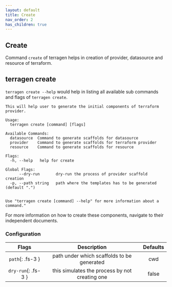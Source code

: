 ```yaml
---
layout: default
title: Create
nav_order: 2
has_children: true
---
```


## Create

Command `create` of terragen helps in creation of provider, datasource and resource of terraform.

## terragen create

`terragen create --help` would help in listing all available sub commands and flags of `terragen create`.

```shell
This will help user to generate the initial components of terraform provider.

Usage:
  terragen create [command] [flags]

Available Commands:
  datasource  Command to generate scaffolds for datasource
  provider    Command to generate scaffolds for terraform provider
  resource    Command to generate scaffolds for resource

Flags:
  -h, --help   help for create

Global Flags:
      --dry-run       dry-run the process of provider scaffold creation
  -p, --path string   path where the templates has to be generated (default ".")


Use "terragen create [command] --help" for more information about a command."
```

For more information on how to create these components, navigate to their independent documents.

### Configuration

| Flags                | Description                                    | Defaults  |
|:--------------------:|:----------------------------------------------:|:---------:|
| `path`{: .fs-3 }     | path under which scaffolds to be generated     | cwd       |
| `dry-run`{: .fs-3 }  | this simulates the process by not creating one | false     |
